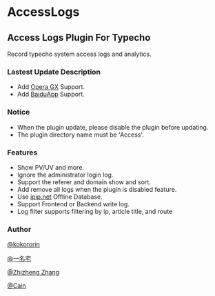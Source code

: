 # AccessLogs

## Access Logs Plugin For Typecho

Record typecho system access logs and analytics.

### Lastest Update Description

* Add [Opera GX](https://www.opera.com/gx#start) Support.
* Add [BaiduApp](https://mo.baidu.com/) Support.

### Notice

* When the plugin update, please disable the plugin before updating.
* The plugin directory name must be 'Access'.

### Features

- Show PV/UV and more.
- Ignore the administrator login log.
- Support the referer and domain show and sort.
- Add remove all logs when the plugin is disabled feature.
- Use [ipip.net](https://ipip.net/) Offline Database.
- Support Frontend or Backend write log.
- Log filter supports filtering by ip, article title, and route

### Author

[@kokororin](https://github.com/kokororin)
 
[@一名宅](https://github.com/tinymins)

[@Zhizheng Zhang](https://github.com/izhizheng)

[@Cain](https://github.com/Vndroid)


